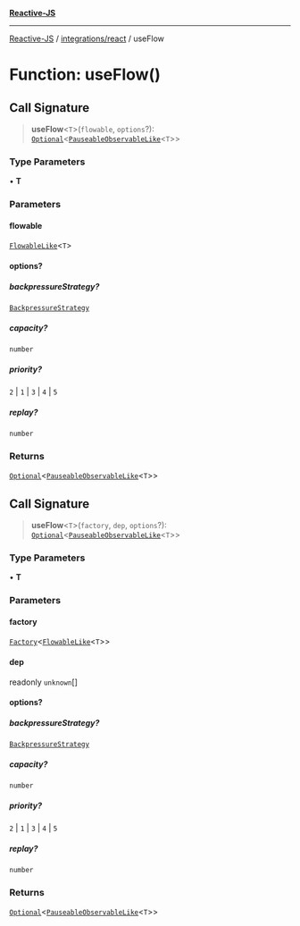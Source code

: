 [**Reactive-JS**](../../../README.md)

***

[Reactive-JS](../../../README.md) / [integrations/react](../README.md) / useFlow

# Function: useFlow()

## Call Signature

> **useFlow**\<`T`\>(`flowable`, `options`?): [`Optional`](../../../functions/type-aliases/Optional.md)\<[`PauseableObservableLike`](../../../computations/interfaces/PauseableObservableLike.md)\<`T`\>\>

### Type Parameters

• **T**

### Parameters

#### flowable

[`FlowableLike`](../../../computations/interfaces/FlowableLike.md)\<`T`\>

#### options?

##### backpressureStrategy?

[`BackpressureStrategy`](../../../utils/type-aliases/BackpressureStrategy.md)

##### capacity?

`number`

##### priority?

`2` \| `1` \| `3` \| `4` \| `5`

##### replay?

`number`

### Returns

[`Optional`](../../../functions/type-aliases/Optional.md)\<[`PauseableObservableLike`](../../../computations/interfaces/PauseableObservableLike.md)\<`T`\>\>

## Call Signature

> **useFlow**\<`T`\>(`factory`, `dep`, `options`?): [`Optional`](../../../functions/type-aliases/Optional.md)\<[`PauseableObservableLike`](../../../computations/interfaces/PauseableObservableLike.md)\<`T`\>\>

### Type Parameters

• **T**

### Parameters

#### factory

[`Factory`](../../../functions/type-aliases/Factory.md)\<[`FlowableLike`](../../../computations/interfaces/FlowableLike.md)\<`T`\>\>

#### dep

readonly `unknown`[]

#### options?

##### backpressureStrategy?

[`BackpressureStrategy`](../../../utils/type-aliases/BackpressureStrategy.md)

##### capacity?

`number`

##### priority?

`2` \| `1` \| `3` \| `4` \| `5`

##### replay?

`number`

### Returns

[`Optional`](../../../functions/type-aliases/Optional.md)\<[`PauseableObservableLike`](../../../computations/interfaces/PauseableObservableLike.md)\<`T`\>\>
